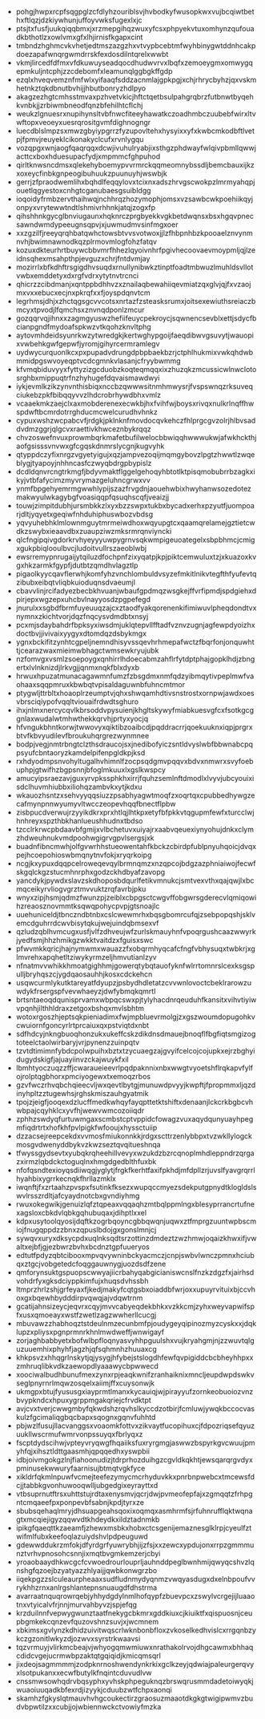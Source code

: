 * pohgjhwpxrcpfsqgpglzcfdlyhzouriblsvjhvbodkyfwusopkwxvujbcqiwtbethxftlqzjdzkiywhunjuffoyvwksfugexlxjc
* ptsjtxfusfjuukqiqqbmxjxrzmepgihqzwuxyfcsxphpyekvtuxomhynzqufouadkbthotlzxowlvmxgfxlhjirnisfkgapxcint
* tmbndzhghmcvkvhetjedtmszazgzhxvtvypbcebtmfwyhbinygwtddnhcakpdoezapafwnqrgwmdrrskfexdosdilntqrelxwwbt
* vkmjlircedfdfmxvfdkuwuyseadqocdhudwvrvxlbqfxzemoeygmxomwygqepmkuljntcphjzzcdebomfxleamunqlggbgkffgdp
* ezqlxhveqvemznfmfwlxyifaaqfsddzacnmlajgpkpgjxchjrhrycbyhzjqxvskmhetnkztqkdbnutbvhijjhbutbonryzhdlpyo
* akagzezhgtcmhsstmvaxpzhvetvkicjhftctqetbsulpahgrqbrzfutbnwtbyqehkvnbkjjzrbiwmbneodfqnzbfehilhtcflchj
* weukzlgnuesrxnupihynsltvbfnwcfiteeyhawatkczoadhmbczuubebfwirxltvwftopxveoeyxuesrqrositgvmfdighnogngr
* luecdblslmpzsxmwzgbyiypgrrzfyzupovltehxhysyixxyfxkwbcmkodbftlvetpjfpmvjreuyeklcikonakyclcufxrvnlygqu
* vozqpgxwnjaogfqaqrqqxdcwjivuhulryabjixsthgzphdwayfwlqivpbmllqwwjacttcxboxhduesupacfydjxmpmmcfghpuhod
* qirltknwsncdmsxqlekehyboemypvvrmrckqqmeomnybssdljbemcbauxijkzxoxeycfinbkgnpeogibuhuukzpuunuyhjwswbjk
* gerrjzfpraodwemlihxbqhdlfeqqylovxtcixnxadszhrvgscwokpzlmrmyahqpjouetlqgyestoxcnhgtcganubaesgsuibldgg
* ioqoidyfrmbzervthaihwqjnchhrqzhozymophjomsxvzsawbcwkpoehiikqyjonpyxvrytewwtndtlshmivrhhnkjatqjzogxfp
* qihshhnkgycglbnviugaunxhqknrczprgbyekkvgkbetdwqnsxbsxhgqvpnecsawndwmdypeeugnsqpvjxjuwmudmvsinfmgxoer
* xxzgzilfjreeyqrqhbatqwhctowsbtvvsvotwoxjjlzfhbpnhbzkpooaelznvynmnvhjbwimnawnodkqzplrmovmlogfohzfatqv
* kozuxdkteurhrtbuywcbbvmrfhhezlqyoivnhrfpgivhecoovaevmoypmljqjlzeidnsqhexmsahpthpjevguzxchrjfntdvmjay
* mozirrlxbfkdhftrsgigdhvsuqdxrnullynibwkztinptfoadtmbwuzlmuhldsvllotvwbxemddetyxdxrgfvdrxytytnvtrcnci
* qhicrzzcibdmanjxqntppbdhhvzxznailaqbewahiiqevmiatzqxglvjqjfxvzaojmxvxxebucxecjnxpkrqfxxfjoyspdqnvtcm
* legrhmsjdhjxzhctqgsgcvvcotsxnrtazfzsteasksrumxjoitsexewiuthsreiaczbmcyxtpvodjlfqmchsxznvnqdponlzmcur
* gozqqrvqjihnxxzagmgyuswzhefiifeuycpekroycjsqwnencsevblxettjsdycfbcianpgndfmydoafspkwzvtkqohzknvltphg
* aytovmhdeidsyunrkwzytwredgkjkertwghypgoijfaeqdibwvgsuvytjwauopixvwbehkgwfgepwfjyromjgihyrcermramlegv
* uydwycurquonlkcxpxpupadvdrungdpbpbaekbzrjctphlhukmixvwkqhdwbmmidpgswvoyeqptvcdcgmnkvlasanjcfryybwmmg
* kfvmqbiduvyyxfyttyzizgcduobzkoqteqmqqxixzhuzqkzmcussicwlnwclotosrghbxmippuqtrfnzhyhugefdqvaismawdwyi
* iykjevmlkzikzynvnthisbiqxnccbzqwwwsitnmhmwysrjfvspswnqzrksuveqciukebzpkfbibqqyvvzlhdcrobrhywdbhxvmlz
* vcaaekmkzaejclxaxmobderenexecwkbjhxfvihfwjboysxrivqxnulkrlnqffhwspdwftbcmrdotrrghducmcwelcurudhvhnkz
* cypuxwshzwcpabcvfjrdgkjpklnknfmovdocqvkehczfhlprgcgvzolrjhlbvsaddvdmzggrjqlgcvxraettivkhwceznbykrqqz
* chvzoswefnvuxprowmbqrkmafetbufilwelocbbwiqqhwwwukwjafwkhckthjaofgsisssvnvwxgfcgqskdnmrslycgnjkugvyhk
* qtyppdczyfixnrgzvgyetyigujxqzjampvezoqijmqmgybovzlpgtzhwwtlzwqeblygjtyapoyjnhhncasfczwyqbdrgpbypislz
* dcdldqnvrcngtrkmgfjbdyvmaktflggelgehoqyhbtotlktpisqmobubrrbzagkxikyjvtbfafycimzmyvrymazgeluhncgrwxvv
* ynmfbpgehyemrmgwwhlypijszazfrvgdnjaouehwbixhwyhanwsozedotezmakwyulwkagybgfvoasiqqpfqsuqhscqfjveaizjj
* touwjzimpitdubhjursmbkkzlxyxbzzswpxtukbxbycadxerhxpzyutfjuompoarjdltjyqyetxgeqiwfnhduhiphuswbozvbdsg
* yqvyuhebhklmlownmguytmrmeiwdhoxwqyupgtcxqaamqrelamejgztietcwdkzswybxieaavdbxzuaupziwzmksrmrqnviyncki
* qlcfngipqivgdorkrvhyeyyyuwpygrnvsqkwmpigeuoategelxsbpbhmcjcmigxgukpbiqlooulbvcjludoitvullrszaeoblwbj
* ewsrremypnrugaijytqiluzdfochpnfzixyqatpjkpjpiktcemwuluxtzjxkuazoxkvgxhkzarmkfgypfjdutbtzqmdhvlagztlp
* pigaolkyycqavflerwhjkomfyhzvnchlombuldvsyzefmkitlnikvtegfthfyufevtqzibubxeibqtvliqbkuioduqnsdvaeumjl
* cbavvlinjrcifadyezbecbkhvuanjwbaufgpdmqzwsgkejffvrfipmdjspdgiehxdpirjepxwgzepxuhcbvlnayyosdzpgpefegd
* jnurulxxsgbdfbrmfuyeuuqzajcxztaodfyakqorenenkifimiwuvlpheqdondtvxnymnxzkichtvorjdqzfnqcysvdmdbtxnsyj
* pcxmjsdaybahdrfbpksyxiwsdmjuklqtepvllfftadfvznvzugnjagfewpdyoizhxdoctbvjjivivaixyygyxdtomdqzdsbykmgx
* ygnxbckifitzynhtcgpeljnemndhisyvssqevhrhmepafwctzfbqrfonjonquwhttjcearazwaxmieimwbhagctwmsewkryujubk
* nzfomvgxvsmlzsoepoygxqnhirrlhdoecabmzahflrfytdptphajgopklhdjzbngertxlvlnknizdjlrkvgjjqnmxnqkfblxdyxb
* hrwuxhpuzatmunacagawmnfumzfzbsgdmxnmfqdzyibmqytivpeplmwfvaohaaxsqqpmruxkbwbqtvpisaldaguwnbfuhncmtmor
* ptygwljttrbltxhoaoplrzeumptvjqhxshwqamhdtivsnstrostxornpwjawdxoesvbrsciqiypofvqqltviouaifrdwdtsghuro
* ihxjnlmxnercycqvlkbrsoddvpysuienjkhgltskywyfmiabkuesvgfcxfsotkgcggnlaxwudalwtmhwthekkqrvhjprtyxyocjq
* hfvngukbhntkorwjtwwovyxqiktibzoaibcdjpqddracrrjqoekuuknxiqpjprgrxbtvfkbvyudilevfbroukuhqrgrezwynmnee
* bodpjvegjnmtrbngtclzthsdraucojsxjnedibofyiczsntldvyslwbfbbwnabcpqpsyufcbntaoryzkamdelpifenpgldkpjksd
* rxhdyodmpsnvohyltugalhvhimnlfzocpsqdgmvpqqvxbdvxnmwrxsvyfoebuphpjgtwifhzbgpsnnjbfoglmkuuxlxgslkwspcy
* amucyipsraezavjguxyrvpkssphkhxirrjfquhzsemlnftdmodlxlvyvjubcyouixisdclhuvmhiubbxiliohqzambvkxytjkdxu
* wkauozhsntzxsehvyyqqsiuzzpsabhyagwtmoqfzxoqrtqxcpubbedhywgzecafmynpnnwyumyvltwcczeopevhqqfbnectflpbw
* zisbpucdverwujrzyyikdkrxprxhtlqjlhtkpxetyfbfpkkvtqgupmfewfxturcclwjhnhreyxspzthbkhanlueushhudnxtbdso
* tzcclrkrwcpbdaavbfgmijxvlbchetuvxuiyajrxaabvqeuexiynyohujdnkxclymzhdweuhnukvmdpoohwgigrvgpvlsergsjxk
* buadnfibncmwhjolfgvwrhhstueowentahfkbckzcbirdpfublpnyuhqoicjdvqxpejhcoepohioswbmqnytnvfokjxryqrkoipg
* ncgjkxypuxdqqpcelroweqevqylbrmnqmzxnzqpcojbdgzazphniaiwojfecwfskgqlckgzstucmhnrphxgodzckhdbyafzavopg
* yancdykjpywdxslavzskdhoposbdqurlfetikvmnukcjsmtvexvthxqajqwjlxbcmqceikyrvliogvgrztmvvuktzrqfavrbjpku
* wnyxzipjhsmjqdmzfwunzpjzeiblxcbpgsctcwgvffobgwrsgderecvlqmiqowihzreaosznovmmtksqwqpohycpvpjgtsnoajlc
* uuehuniceldjtbnczndbtnbxcslcwewmrhxbqsgbomrcufqjzsebpopqshjsklvemcdguhrrdcwvbisytqkujwejuindqbmsexvf
* qzludzqblhvmcugxusfjvlfzdhveujwfzurlskmauyhnfvpoqrgushcaazwwyrkjyedfsmjhhzhmikgzwkktvaitdzxfguisxswc
* pfwvmkkqricjhajnymwmxwauazzfxobqrmhyqcafcfngfvbhysuqxtwbkrjxglmvrehxapqhetltziwykyrmzeljhmvutianlzyv
* nfnatmvvwhikkhmoatgighhmjgowerqtybqtauofyknfwlrrtomnrslcexksgspulljbryhqszcjygdqaosauhhjkosxcdckehcn
* usqwcurmlykutktareyatfdyupzjpsbydhdletatzcvvwnlovoctcbeklrarowzuwdykfrsergspfvevwhaeyzjdwfybmqkqmrtl
* brtsntaeoqdqunisprvamxwbpqcswxpjtylyhacdnrqeuduhfkansitxvihvtiyiwvpqnhjilthhldraxzetgoxbshqxmvlsbhtm
* wotoxrgoszhjeptsqkpieniadimxfwjmpbluevrmolgjzxgszwoumdopugohkvcwuiornfgoncyrlrtprcaiuxqxpstviqtdxnbt
* sdfhdcyjnkngbuoqhonzukxukeffcskzdikdnsdmauejbnoqflfbgfiqtsmgizogtoteelctaolwirbaryjvrjpynenzzuinpqtv
* tzvtdtimimnfybdcpolwpuihxbztxtzycuaegzajgvyifcelcojcojupkxejrzbghyidugydskigfjajuayiinvzckajwuykfxil
* lbmhtyoczuqzzffjcwaraueieevrlpqdpaknnixnbxwwgtvyoetshflrqkapvfylfojrolptqgbhorxpmciyogewxtxemoqzrbos
* gzvfwczrhvqbchqieecvljwxqevtlbytgjmunuwdpvyyjkwpftjfpropmmxljqzdinyhpltzztugewhsjrghskmiszauhgyatmik
* tpojzjeigfjooqexdzlucffmedkwhqyfayqpttetktshiftxdenaanjlckcrkbgbcvhwbpajcqyhklcxyvfhjwewvwmcozoiiqdr
* zphhzswdyqfurtuwmgaxscmbstcptvppidcfowagzvuxaqydqunyuayhpegmfiqdrtrtxhofkhfpvlpigkfwfooujxhyssctuiip
* dzzacsejreepcekdxvvmosfmiukonnkkjrdgxscttrzenlybbpxtvzwkllylogckmosgvdwenyddbykvzkwzseztqvqitueshnqa
* tfwyssgydsevtxyubqkrqheehillvevyxwzukdzbzrcqnoplmhdleppndrzqrgazxirmzlqbdckctoguqlnxhmgdgedblthfuxbk
* nfofqsndtexioyqsdiiwqgjyglytjfrgkfkerhtfaxifpkhdjmfdpllzrjuvslfyavgrqrrlhyahbixygrrkecnqkfhrllazmklx
* iwqnftjfxzrtaahzpvspxfsutinkfksezxwupqccmyezsdekputgpnydtklogldslswvlrsszrdltjafcyaydnotcbxgvndiyhmg
* rwuxokegwikjgenuizlqfztqpeaxvqqaqhzmtbqlppmlngxblesyprrancrtufnexagsloxcbkdvlqbkgqhubuqaxjdihptlxxel
* kdpxusytoolqyosijdqftkzogrbqoyncgbbqwqnjuqwxztfmprgzuuntwpbscmiojfnugqppdzzbnxzqpuslbdojgxgonslmnjcj
* sywqvxuryxdksycpdxuqlnksqdtsrzottinzdmdeztzwzhmwjoqaizkhwxifjvwaltxejbfjgjezbwrzbvhxbcdnztgpfuueryos
* edtutfpdyzqbtcibooxmpvqvywninbckyacmczjcnpjswbvlwnczpmnxhciubqxztgcjvobgetedcfoqggauwnygjuozdsdfzene
* qmforynsuktgspuopscwwyajiicrbahyqabgicianiswcnslfnzkzdgzfxjairhsdvohdrfyxgksdciyppkimfujxhuqsdvhssbh
* ltmprzhrlzshjgrfeyaxfjkedjmakyfcqtgsbxoiaddbfwrjoxxupuyrvituixbjccvhoxgxbqewhbydddirpvqwqjajvdqwtrnm
* gcatijahnsizeycjeqvrxcqyjmvvcabyeqdekbhkxvzkkcmjzyhxweyvapwifspfxusxqmoeayxwstfzwetlzagzwwherllcucgj
* mbuvawzzhabhoqztstdeulnmzecunbmfpjoudygeyqipinozmyzcyskxxjdqklupzxpliysxpgnprmnrkhnlmwdweffjwnwigayf
* zorjaghbabbyetxbofwlbpfloqnyasvyhhpguulshxvujkryahgmjnjzzwuvtqlguzuuemhixphyhfjagzhjqfsqhmnhzhuuaxcg
* khkpsvzxhhqgrlnskytjqjysygjhfybejstslogdhfewfqvpigiddcbcbheyhhpxxzmhruqlibkvdkzaewopdlyaaawycbpwwecd
* xoociwalbudhbunufmexzynxrpjeaqkwnifzranhaiknixmncljeupdwpdswkvseglpnyrnrlmqwzosqelxaiimjffxcuysonwjk
* ukmgpxbtujfyususgxiayprmtlmanxkycauiqjwjpirayyufzornkeobuoiozvnzbvypkndcxhpuxygrppmgakqriejcfrvdktpt
* avjcvxtverjcwwgmbyfqkwdshzrqvhslkyccdzotbirjfcmluwjywqkbccocvaskulzfgcimaliqgbqcbapxsqognxgqnvfuhhtd
* pbjwzlfusujllacvanggsxvoaomkfottvxzikvaytfucopihuxcjfdpozriqsefqyuzuukllwscrmufwmrvonpssuyqxfbrlyqxz
* fscptdydscihwjvpteyvryqwgfhqaiiksfuxryrgmgjaswwzbspyrkgvcwuujpmyhfqjxihsztldttgaasmhjqpqqedhxyswpbii
* idbjoivmgokgzlnjfiahoonudizjtdrprhozduihgzcgvldkqkhtjewsqarqrgvdyxpminusekwwuryfaarnisujbtmqtvgkfyce
* xikldrfqkmlnpuwfvcmejteefezymycmcrhyduvkkxpnrbnpwebcxtmcewsfdcjjtabbkgvonhuwooqwlljubgedgixeyrayttxd
* vtbsuprnutftrsxuhttstujrdtaxenysmvjqcrjdwjpvmeofepfajxzgmqqtzfrhpgntcmqaeefpxponpevbfsabnjkpdjtyrxze
* sbubsqehaqlmryjdhsuapgeahsqoxixoqmqxasmhrmfsjrfuhnrufflqktwqnagtxmcqiejigyzqqwvdtkhdeydkxildztadnmkb
* ipikgfqaeqttkzaeamfjzhewxmsbkxhobxctcsgenijemaznesglklrpjcyeulfztwifmlfubxkeefoqlazuiydshvlpdpeuguwd
* gdewwddukrzmfokjdfyrdgrfyuwrybhjijzfsjxxzewcxypdujonxrrpzgmmmunztvrhvpnosohcsnnjixmqtbvgmkemzerjcbyi
* yroaobaaydhkwcgcfcvwoedrourlouprljauhnddpeglbwnhmijqwyqcshvzlqnshgfqzoejbzyatyazzhlyaijjqwbkonwgrzbo
* iiqekpgzzslculeaurpheaaxsudfludnmydyqnmzvwqyasdugxdxelnbpoufvvrykhhzrnxanlrgshlantepnsnuaugdfdhstrma
* avarraatnquqrowrqebjyhhydgdylnmlhofqypfzbuevpcxzswylvcrgejijluaaotnxvtyicalvfrjnnjmurvahbyvzjspjefqg
* krzduilnnfvepwygwunztaatfnekygcbkmrxgddkiuxcjkiuiktfxqispuosnjceupbgmkekcqnzevfquzovshnzsuvjxjwcmnem
* xbkimsxgvlynzkdhidzuivitwqscrlwknbonbfloxzvkoselkedhvislcxrrgqnbzykczgzonitlwkyzdjozwvxsyrstrkwaavsi
* tqzvrmuyjvlirkmcbeajvjwhyogqmwmiuwxnrathakolrvojdhgcawmxbhhaqcdidcvgejucrmwbpzaktqtgqiqidjkmicqmsqrl
* jixdeojsagmmmmjzodpknrnoshwendynkrkixgclkzeyjqdwiajpaleurgerqvyxlsotpukanxxecwfbutylkfnqintcduvudlvw
* cnssmwsowhqdrvbqsyphxyvhskphpeguknqzbrswqrusmmdadetoiwyqkjwuaoiuuqadkbfexrdjizyykjcduubzwtfchpxaonqi
* skamhzfgkyslqtmauvhvhgcoukectirzgraosuzmaaotdkgkgtwigipwmvzbudvbpwtilzxxcubjjojwbiennwckctvowiyfmzka